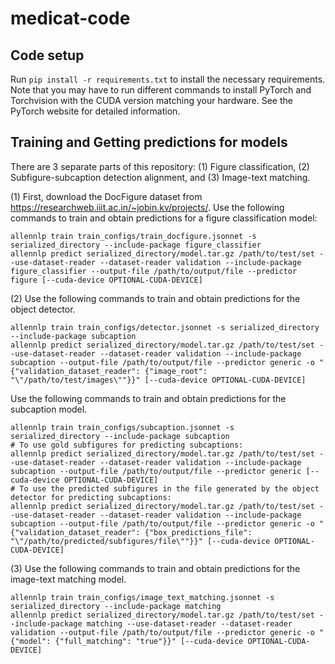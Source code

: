 # medicat-code

## Code setup
Run `pip install -r requirements.txt` to install the necessary requirements. Note that you may have to run different commands to install PyTorch and Torchvision with the CUDA version matching your hardware. See the PyTorch website for detailed information.

## Training and Getting predictions for models
There are 3 separate parts of this repository: (1) Figure classification, (2) Subfigure-subcaption detection alignment, and (3) Image-text matching.

(1) First, download the DocFigure dataset from https://researchweb.iiit.ac.in/~jobin.kv/projects/. Use the following commands to train and obtain predictions for a figure classification model:
```
allennlp train train_configs/train_docfigure.jsonnet -s serialized_directory --include-package figure_classifier
allennlp predict serialized_directory/model.tar.gz /path/to/test/set --use-dataset-reader --dataset-reader validation --include-package figure_classifier --output-file /path/to/output/file --predictor figure [--cuda-device OPTIONAL-CUDA-DEVICE]
```

(2) Use the following commands to train and obtain predictions for the object detector.
```
allennlp train train_configs/detector.jsonnet -s serialized_directory --include-package subcaption
allennlp predict serialized_directory/model.tar.gz /path/to/test/set --use-dataset-reader --dataset-reader validation --include-package subcaption --output-file /path/to/output/file --predictor generic -o "{"validation_dataset_reader": {"image_root": "\"/path/to/test/images\""}}" [--cuda-device OPTIONAL-CUDA-DEVICE]
```
Use the following commands to train and obtain predictions for the subcaption model.
```
allennlp train train_configs/subcaption.jsonnet -s serialized_directory --include-package subcaption
# To use gold subfigures for predicting subcaptions:
allennlp predict serialized_directory/model.tar.gz /path/to/test/set --use-dataset-reader --dataset-reader validation --include-package subcaption --output-file /path/to/output/file --predictor generic [--cuda-device OPTIONAL-CUDA-DEVICE]
# To use the predicted subfigures in the file generated by the object detector for predicting subcaptions:
allennlp predict serialized_directory/model.tar.gz /path/to/test/set --use-dataset-reader --dataset-reader validation --include-package subcaption --output-file /path/to/output/file --predictor generic -o "{"validation_dataset_reader": {"box_predictions_file": "\"/path/to/predicted/subfigures/file\""}}" [--cuda-device OPTIONAL-CUDA-DEVICE]
```

(3) Use the following commands to train and obtain predictions for the image-text matching model.
```
allennlp train train_configs/image_text_matching.jsonnet -s serialized_directory --include-package matching
allennlp predict serialized_directory/model.tar.gz /path/to/test/set --include-package matching --use-dataset-reader --dataset-reader validation --output-file /path/to/output/file --predictor generic -o "{"model": {"full_matching": "true"}}" [--cuda-device OPTIONAL-CUDA-DEVICE]
```
